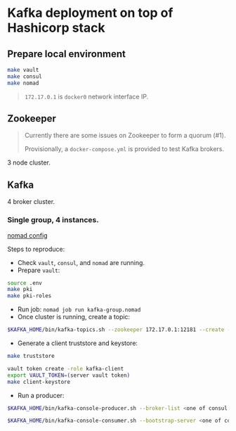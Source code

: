 # Kafka deployment on top of Hashicorp stack

## Prepare local environment

```bash
make vault
make consul
make nomad
```

> `172.17.0.1` is `docker0` network interface IP.

## Zookeeper

> Currently there are some issues on Zookeeper to form a quorum (#1).
>
> Provisionally, a `docker-compose.yml` is provided to test Kafka brokers.

3 node cluster.

## Kafka

4 broker cluster.

### Single group, 4 instances.

[nomad config](./kafka-group.nomad)

Steps to reproduce:

* Check `vault`, `consul`, and `nomad` are running.
* Prepare `vault`:

```bash
source .env
make pki
make pki-roles
```

* Run job: `nomad job run kafka-group.nomad`
* Once cluster is running, create a topic:

```bash
$KAFKA_HOME/bin/kafka-topics.sh --zookeeper 172.17.0.1:12181 --create --topic test --replication-factor 3 --partitions 4
```

* Generate a client truststore and keystore:

```bash
make truststore
```

```bash
vault token create -role kafka-client
export VAULT_TOKEN=(server vault token)
make client-keystore
```

* Run a producer:

```bash
$KAFKA_HOME/bin/kafka-console-producer.sh --broker-list <one of consul instances> --topic test --producer.config producer.properties
```

```bash
$KAFKA_HOME/bin/kafka-console-consumer.sh --bootstrap-server <one of consul instances> --topic test --consumer.config consumer.properties --from-beginning
```